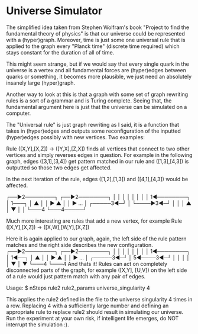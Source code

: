 # Universe Simulator

The simplified idea taken from Stephen Wolfram's book "Project to find
the fundamental theory of physics" is that our universe could be represented
with a (hyper)graph. Moreover, time is just some one universal rule that is 
applied to the graph every "Planck time" (discrete time required) which stays 
constant for the duration of all of time. 

This might seem strange, but if we would say that every single quark in the
universe is a vertex and all fundamental forces are (hyper)edges between 
quarks or something, it becomes more plausible, we just need an absolutely
insanely large (hyper)graph.

Another way to look at this is that a graph with some set of graph rewriting
rules is a sort of a grammar and is Turing complete. Seeing that, the
fundamental argument here is just that the universe can be simulated on a 
computer. 

The "Universal rule" is just graph rewriting as I said, it is a function
that takes in (hyper)edges and outputs some reconfiguration of the inputted
(hyper)edges possibly with new vertices. Two examples:

Rule ([X,Y],[X,Z]) -> ([Y,X],[Z,X])
finds all vertices that connect to two other vertices and
simply reverses edges in question. 
For example in the following graph, edges ([3,1],[3,4]) get pattern matched
in our rule and ([1,3],[4,3]) is outputted so those two edges get affected.

In the next iteration of the rule, edges ([1,2],[1,3]) and ([4,1],[4,3])
would be affected.

 ┌──►2────────┐     ┌──►2────────┐
 │            │     │            │
 │            │     │            │
 1◄────────┐  │     1───┐        │
 ▲         │  │  ►  ▲   │        │  ► ...
 │   ┌─────3◄─┘     │   └────►3◄─┘
 │   │              │         ▲
 │   ▼              │         │
 └───4              └───4─────┘

Much more interesting are rules that add a new vertex, for example
Rule ([X,Y],[X,Z]) -> ([X,W],[W,Y],[X,Z])

Here it is again applied to our graph, again, the left side of the rule
pattern matches and the right side describes the new configuration.
 ┌──►2────────┐     ┌──►2────────┐
 │            │     │            │
 │            │     │            │
 1◄────────┐  │     1◄──┐        │
 ▲         │  │  ►  ▲   │        │  ► ...
 │   ┌─────3◄─┘     │   5◄────3◄─┘
 │   │              │   │
 │   ▼              │   ▼
 └───4              └───4
And thats it! Rules can act on completely disconnected parts of the graph,
for example ([X,Y], [U,V]) on the left side of a rule would just pattern
match with any pair of edges.

Usage:
$ nSteps rule2 rule2_params universe_singularity 4

This applies the rule2 defined in the file to the universe singularity 4 times in a row. Replacing 4 with a sufficiently large number and defining an appropriate rule to replace rule2 should result in simulating our universe. Run the experiment at your own risk, if intelligent life emerges, do NOT interrupt the simulation :).
